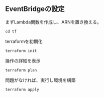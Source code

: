 ## EventBridgeの設定

まずLambda関数を作成し、ARNを置き換える。

```
cd tf
```

terraformを初期化
```
terraform init
```

操作の詳細を表示
```
terraform plan
```

問題がなければ、実行し環境を構築
```
terraform apply
```